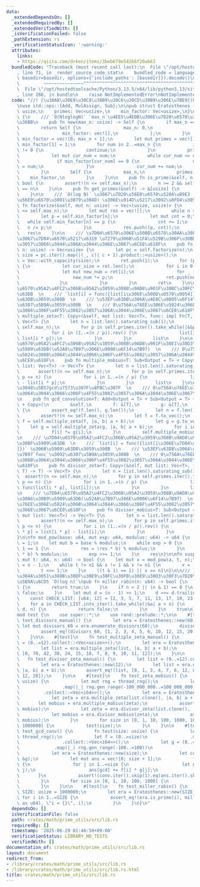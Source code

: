 ```yaml
---
data:
  _extendedDependsOn: []
  _extendedRequiredBy: []
  _extendedVerifiedWith: []
  _isVerificationFailed: false
  _pathExtension: rs
  _verificationStatusIcon: ':warning:'
  attributes:
    links:
    - https://qiita.com/drken/items/3beb679e54266f20ab63
  bundledCode: "Traceback (most recent call last):\n  File \"/opt/hostedtoolcache/Python/3.13.5/x64/lib/python3.13/site-packages/onlinejudge_verify/documentation/build.py\"\
    , line 71, in _render_source_code_stat\n    bundled_code = language.bundle(stat.path,\
    \ basedir=basedir, options={'include_paths': [basedir]}).decode()\n          \
    \         ~~~~~~~~~~~~~~~^^^^^^^^^^^^^^^^^^^^^^^^^^^^^^^^^^^^^^^^^^^^^^^^^^^^^^^^^^^^^^^^^^\n\
    \  File \"/opt/hostedtoolcache/Python/3.13.5/x64/lib/python3.13/site-packages/onlinejudge_verify/languages/rust.py\"\
    , line 288, in bundle\n    raise NotImplementedError\nNotImplementedError\n"
  code: "//! [\u30A8\u30E9\u30C8\u30B9\u30C6\u30CD\u30B9\u306E\u7BE9](https://qiita.com/drken/items/3beb679e54266f20ab63)\n\
    \nuse std::ops::{Add, MulAssign, Sub};\n\npub struct Eratosthenes {\n    max_n:\
    \ usize,\n    primes: Vec<usize>,\n    min_factor: Vec<usize>,\n}\n\nimpl Eratosthenes\
    \ {\n    /// `O(NloglogN)` `max_n`\u4EE5\u4E0B\u306E\u7D20\u6570\u3092\u6C42\u3081\
    \u308B\n    pub fn new(max_n: usize) -> Self {\n        if max_n == 0 {\n    \
    \        return Self {\n                max_n: 0,\n                primes: vec![],\n\
    \                min_factor: vec![],\n            };\n        }\n        let mut\
    \ min_factor = vec![0; max_n + 1];\n        let mut primes = vec![];\n       \
    \ min_factor[1] = 1;\n        for num in 2..=max_n {\n            if min_factor[num]\
    \ != 0 {\n                continue;\n            }\n            primes.push(num);\n\
    \            let mut cur_num = num;\n            while cur_num <= max_n {\n  \
    \              if min_factor[cur_num] == 0 {\n                    min_factor[cur_num]\
    \ = num;\n                }\n                cur_num += num;\n            }\n\
    \        }\n        Self {\n            max_n,\n            primes,\n        \
    \    min_factor,\n        }\n    }\n\n    pub fn is_prime(&self, n: usize) ->\
    \ bool {\n        assert!(n <= self.max_n);\n        n >= 2 && self.min_factor[n]\
    \ == n\n    }\n\n    pub fn get_primes(&self) -> &[usize] {\n        &self.primes\n\
    \    }\n\n    /// `O(log N)` \u3067\u7D20\u56E0\u6570\u5206\u89E3  \n    /// (\u7D20\
    \u56E0\u6570\u3001\u3079\u304D) \u306E\u914D\u5217\u3092\u8FD4\u3059\n    pub\
    \ fn factorize(&self, mut n: usize) -> Vec<(usize, usize)> {\n        assert!(n\
    \ <= self.max_n);\n        let mut res = vec![];\n        while n > 1 {\n    \
    \        let p = self.min_factor[n];\n            let mut cnt = 0;\n         \
    \   while self.min_factor[n] == p {\n                cnt += 1;\n             \
    \   n /= p;\n            }\n            res.push((p, cnt));\n        }\n     \
    \   res\n    }\n\n    /// \u7D04\u6570\u306E\u500B\u6570\u30AA\u30FC\u30C0\u30FC\
    \u3067\u7D04\u6570\u5217\u6319 \u7279\u306B\u51FA\u529B\u306F\u30BD\u30FC\u30C8\
    \u3057\u3066\u3044\u306A\u3044\u306E\u3067\u6CE8\u610F\n    pub fn enumerate_divisors(&self,\
    \ n: usize) -> Vec<usize> {\n        let pc = self.factorize(n);\n        let\
    \ size = pc.iter().map(|(_, c)| c + 1).product::<usize>();\n        let mut ret\
    \ = Vec::with_capacity(size);\n        ret.push(1);\n        for (p, c) in pc\
    \ {\n            let cur_size = ret.len();\n            for i in 0..cur_size {\n\
    \                let mut new_num = ret[i];\n                for _ in 0..c {\n\
    \                    new_num *= p;\n                    ret.push(new_num);\n \
    \               }\n            }\n        }\n        ret\n    }\n\n    /// \u500D\
    \u6570\u95A2\u4FC2\u306B\u95A2\u3059\u308B\u9AD8\u901F\u30BC\u30FC\u30BF\u5909\
    \u63DB  \n    /// `list[i] = func({list[i\u306E\u500D\u6570\u9054]})` \u306B\u5909\
    \u63DB\u3059\u308B  \n    /// \u53EF\u63DB\u306A\u4E8C\u9805\u6F14\u7B97`func`\u3092\
    \u6307\u5B9A\u3059\u308B  \n    /// 0\u756A\u76EE\u306E\u5024\u306B\u3064\u3044\
    \u3066\u306F\u4F55\u3082\u3057\u306A\u3044\u306E\u3067\u6CE8\u610F\n    pub fn\
    \ multiple_zeta<T: Copy>(&self, mut list: Vec<T>, func: impl Fn(T, T) -> T) ->\
    \ Vec<T> {\n        let n = list.len().saturating_sub(1);\n        assert!(n <=\
    \ self.max_n);\n        for p in self.primes.iter().take_while(|&&p| p <= n) {\n\
    \            for i in (1..=(n / p)).rev() {\n                list[i] = func(list[i],\
    \ list[i * p]);\n            }\n        }\n        list\n    }\n\n    /// \u500D\
    \u6570\u95A2\u4FC2\u306B\u95A2\u3059\u308B\u9AD8\u901F\u30E1\u30D3\u30A6\u30B9\
    \u5909\u63DB(\u52A0\u7B97\u306E\u9006\u6F14\u7B97)  \n    /// 0\u756A\u76EE\u306E\
    \u5024\u306B\u3064\u3044\u3066\u306F\u4F55\u3082\u3057\u306A\u3044\u306E\u3067\
    \u6CE8\u610F\n    pub fn multiple_mobius<T: Sub<Output = T> + Copy>(&self, mut\
    \ list: Vec<T>) -> Vec<T> {\n        let n = list.len().saturating_sub(1);\n \
    \       assert!(n <= self.max_n);\n        for p in self.primes.iter().take_while(|&&p|\
    \ p <= n) {\n            for i in 1..=(n / p) {\n                list[i] = list[i]\
    \ - list[i * p];\n            }\n        }\n        list\n    }\n\n    /// \u6DFB\
    \u3048\u5B57gcd\u7573\u307F\u8FBC\u307F  \n    /// 0\u756A\u76EE\u306E\u5024\u306B\
    \u3064\u3044\u3066\u306F\u4F55\u3082\u3057\u306A\u3044\u306E\u3067\u6CE8\u610F\
    \n    pub fn gcd_convolution<T: Add<Output = T> + Sub<Output = T> + MulAssign\
    \ + Copy>(\n        &self,\n        f: &[T],\n        g: &[T],\n    ) -> Vec<T>\
    \ {\n        assert_eq!(f.len(), g.len());\n        let n = f.len().saturating_sub(1);\n\
    \        assert!(n <= self.max_n);\n        let f = f.to_vec();\n        let mut\
    \ f = self.multiple_zeta(f, |a, b| a + b);\n        let g = g.to_vec();\n    \
    \    let g = self.multiple_zeta(g, |a, b| a + b);\n        for i in 1..=n {\n\
    \            f[i] *= g[i];\n        }\n        self.multiple_mobius(f)\n    }\n\
    \n    /// \u7D04\u6570\u95A2\u4FC2\u306B\u95A2\u3059\u308B\u9AD8\u901F\u30BC\u30FC\
    \u30BF\u5909\u63DB  \n    /// `list[i] = func({list[i\u306E\u7D04\u6570\u9054\
    ]})` \u306B\u5909\u63DB\u3059\u308B  \n    /// \u53EF\u63DB\u306A\u4E8C\u9805\u6F14\
    \u7B97`func`\u3092\u6307\u5B9A\u3059\u308B  \n    /// 0\u756A\u76EE\u306E\u5024\
    \u306B\u3064\u3044\u3066\u306F\u4F55\u3082\u3057\u306A\u3044\u306E\u3067\u6CE8\
    \u610F\n    pub fn divisor_zeta<T: Copy>(&self, mut list: Vec<T>, func: impl Fn(T,\
    \ T) -> T) -> Vec<T> {\n        let n = list.len().saturating_sub(1);\n      \
    \  assert!(n <= self.max_n);\n        for p in self.primes.iter().take_while(|&&p|\
    \ p <= n) {\n            for i in 1..=(n / p) {\n                list[i * p] =\
    \ func(list[i * p], list[i]);\n            }\n        }\n        list\n    }\n\
    \n    /// \u7D04\u6570\u95A2\u4FC2\u306B\u95A2\u3059\u308B\u9AD8\u901F\u30E1\u30D3\
    \u30A6\u30B9\u5909\u63DB(\u52A0\u7B97\u306E\u9006\u6F14\u7B97)  \n    /// 0\u756A\
    \u76EE\u306E\u5024\u306B\u3064\u3044\u3066\u306F\u4F55\u3082\u3057\u306A\u3044\
    \u306E\u3067\u6CE8\u610F\n    pub fn divisor_mobius<T: Sub<Output = T> + Copy>(&self,\
    \ mut list: Vec<T>) -> Vec<T> {\n        let n = list.len().saturating_sub(1);\n\
    \        assert!(n <= self.max_n);\n        for p in self.primes.iter().take_while(|&&p|\
    \ p <= n) {\n            for i in (1..=(n / p)).rev() {\n                list[i\
    \ * p] = list[i * p] - list[i];\n            }\n        }\n        list\n    }\n\
    }\n\nfn mod_pow(base: u64, mut exp: u64, modulus: u64) -> u64 {\n    let mut res\
    \ = 1;\n    let mut b = base % modulus;\n    while exp > 0 {\n        if exp &\
    \ 1 == 1 {\n            res = (res * b) % modulus;\n        }\n        b = (b\
    \ * b) % modulus;\n        exp >>= 1;\n    }\n    res\n}\n\nfn suspect(a: u64,\
    \ mut t: u64, n: u64) -> bool {\n    let mut x = mod_pow(a, t, n);\n    let n1\
    \ = n - 1;\n    while t != n1 && x != 1 && x != n1 {\n        x = (x * x) % n;\n\
    \        t <<= 1;\n    }\n    ((t & 1) == 1) || x == n1\n}\n\n/// `n < 2^64`\u306B\
    \u304A\u3051\u308B\u30DF\u30E9\u30FC\u30FB\u30E9\u30D3\u30F3\u7D20\u6570\u5224\
    \u5B9A\u6CD5 `O(log n)`\npub fn miller_rabin(n: u64) -> bool {\n    if n == 2\
    \ {\n        return true;\n    }\n    if n < 2 || (n & 1) == 0 {\n        return\
    \ false;\n    }\n    let mut d = (n - 1) >> 1;\n    d >>= d.trailing_zeros();\n\
    \    const CHECK_LIST: [u64; 12] = [2, 3, 5, 7, 11, 13, 17, 19, 23, 29, 31, 37];\n\
    \    for a in CHECK_LIST.into_iter().take_while(|&a| a < n) {\n        if !suspect(a,\
    \ d, n) {\n            return false;\n        }\n    }\n    true\n}\n\n#[cfg(test)]\n\
    mod test {\n    use super::*;\n    use rand::prelude::*;\n\n    #[test]\n    fn\
    \ test_divisors_manual() {\n        let era = Eratosthenes::new(60);\n       \
    \ let mut divisors_60 = era.enumerate_divisors(60);\n        divisors_60.sort_unstable();\n\
    \        assert_eq!(divisors_60, [1, 2, 3, 4, 5, 6, 10, 12, 15, 20, 30, 60])\n\
    \    }\n\n    #[test]\n    fn test_multiple_zeta_manual() {\n        let list\
    \ = (0..=12).collect::<Vec<usize>>();\n        let era = Eratosthenes::new(12);\n\
    \        let list = era.multiple_zeta(list, |a, b| a + b);\n        assert_eq!(list,\
    \ [0, 78, 42, 30, 24, 15, 18, 7, 8, 9, 10, 11, 12]);\n    }\n\n    #[test]\n \
    \   fn test_divisor_zeta_manual() {\n        let list = (0..=12).collect::<Vec<usize>>();\n\
    \        let era = Eratosthenes::new(12);\n        let list = era.divisor_zeta(list,\
    \ |a, b| a + b);\n        assert_eq!(list, [0, 1, 3, 4, 7, 6, 12, 8, 15, 13, 18,\
    \ 12, 28]);\n    }\n\n    #[test]\n    fn test_zeta_mobius() {\n        fn test(size:\
    \ usize) {\n            let mut rng = thread_rng();\n            let list = (0..=size)\n\
    \                .map(|_| rng.gen_range(-100_000_000..=100_000_000))\n       \
    \         .collect::<Vec<i64>>();\n            let era = Eratosthenes::new(size);\n\
    \            let zeta = era.multiple_zeta(list.clone(), |a, b| a + b);\n     \
    \       let mobius = era.multiple_mobius(zeta);\n            assert_eq!(list,\
    \ mobius);\n            let zeta = era.divisor_zeta(list.clone(), |a, b| a + b);\n\
    \            let mobius = era.divisor_mobius(zeta);\n            assert_eq!(list,\
    \ mobius);\n        }\n        for size in [0, 1, 10, 100, 1000, 10000, 100000,\
    \ 1000000] {\n            test(size);\n        }\n    }\n\n    #[test]\n    fn\
    \ test_gcd_conv() {\n        fn test(size: usize) {\n            let mut rng =\
    \ thread_rng();\n            let f = (0..=size)\n                .map(|_| rng.gen_range(-100..=100))\n\
    \                .collect::<Vec<i64>>();\n            let g = (0..=size)\n   \
    \             .map(|_| rng.gen_range(-100..=100))\n                .collect::<Vec<i64>>();\n\
    \            let era = Eratosthenes::new(size);\n            let conv = era.gcd_convolution(&f,\
    \ &g);\n            let mut ans = vec![0; size + 1];\n            for i in 1..=size\
    \ {\n                for j in 1..=size {\n                    let gcd = num::integer::gcd(i,\
    \ j);\n                    ans[gcd] += f[i] * g[j];\n                }\n     \
    \       }\n            assert!(conv.iter().skip(1).eq(ans.iter().skip(1)));\n\
    \        }\n        for size in [0, 1, 10, 100, 1000] {\n            test(size);\n\
    \        }\n    }\n\n    #[test]\n    fn test_miller_rabin() {\n        const\
    \ SIZE: usize = 1000000;\n        let era = Eratosthenes::new(SIZE);\n       \
    \ for i in 1..=SIZE {\n            assert_eq!(era.is_prime(i), miller_rabin(i\
    \ as u64), \"i = {}\", i);\n        }\n    }\n}\n"
  dependsOn: []
  isVerificationFile: false
  path: crates/math/prime_utils/src/lib.rs
  requiredBy: []
  timestamp: '2025-06-29 01:46:50+09:00'
  verificationStatus: LIBRARY_NO_TESTS
  verifiedWith: []
documentation_of: crates/math/prime_utils/src/lib.rs
layout: document
redirect_from:
- /library/crates/math/prime_utils/src/lib.rs
- /library/crates/math/prime_utils/src/lib.rs.html
title: crates/math/prime_utils/src/lib.rs
---
```

